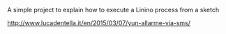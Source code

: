 A simple project to explain how to execute a Linino process from a sketch

http://www.lucadentella.it/en/2015/03/07/yun-allarme-via-sms/
